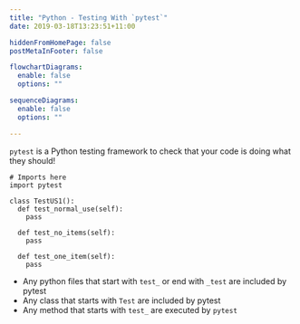 ```yaml
---
title: "Python - Testing With `pytest`"
date: 2019-03-18T13:23:51+11:00

hiddenFromHomePage: false
postMetaInFooter: false

flowchartDiagrams:
  enable: false
  options: ""

sequenceDiagrams: 
  enable: false
  options: ""

---
```


`pytest` is a Python testing framework to check that your code is doing what they should!


```python3
# Imports here
import pytest

class TestUS1():
  def test_normal_use(self):
    pass
    
  def test_no_items(self):
    pass
    
  def test_one_item(self):
    pass
```

* Any python files that start with `test_` or end with `_test` are included by pytest
* Any class that starts with `Test` are included by pytest
* Any method that starts with `test_` are executed by `pytest`